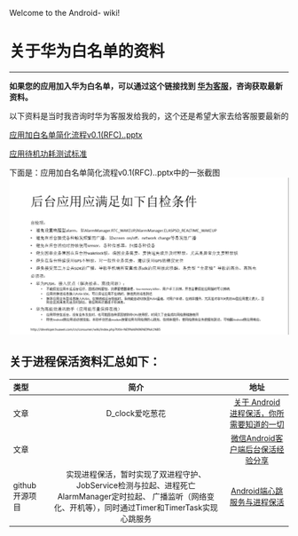 Welcome to the Android- wiki!
 # 关于华为白名单的资料
-----
**如果您的应用加入华为白名单，可以通过这个链接找到 [华为客服](http://developer.huawei.com/consumer/cn/wiki/index.php?title=%E5%AE%A2%E6%9C%8D%E8%81%94%E7%B3%BB%E6%96%B9%E5%BC%8F)，咨询获取最新资料。**

以下资料是当时我咨询时华为客服发给我的，这个还是希望大家去给客服要最新的

[应用加白名单简化流程v0.1(RFC)..pptx](https://github.com/852172891/Android-/blob/master/%E5%BA%94%E7%94%A8%E5%8A%A0%E7%99%BD%E5%90%8D%E5%8D%95%E7%AE%80%E5%8C%96%E6%B5%81%E7%A8%8Bv0.1(RFC)..pptx)

[应用待机功耗测试标准](https://github.com/852172891/Android-/blob/master/platformRules-0330.xlsx)

下面是：应用加白名单简化流程v0.1(RFC)..pptx中的一张截图
![](https://github.com/852172891/Android-/blob/master/%E5%8D%8E%E4%B8%BA%E7%99%BD%E5%90%8D%E5%8D%95.png)


关于进程保活资料汇总如下：
-------------


|类型| 	简介 |	地址
|:----------|:-----------:|:------:|
|文章|D_clock爱吃葱花|[关于 Android 进程保活，你所需要知道的一切](http://www.jianshu.com/p/63aafe3c12af)|
|文章||[微信Android客户端后台保活经验分享](http://www.infoq.com/cn/articles/wechat-android-background-keep-alive)|
|github开源项目|实现进程保活，暂时实现了双进程守护、JobService检测与拉起、进程死亡AlarmManager定时拉起、 广播监听（网络变化、开机等），同时通过Timer和TimerTask实现心跳服务|[Android端心跳服务与进程保活](https://github.com/sunfusheng/DaemonService)|



